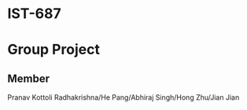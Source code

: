 # IST-687
 Group Project
=======
## Member
Pranav Kottoli Radhakrishna/He Pang/Abhiraj Singh/Hong Zhu/Jian Jian
